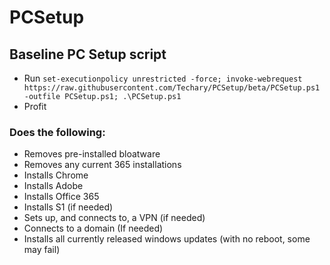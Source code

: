 # PCSetup
## Baseline PC Setup script

- Run `set-executionpolicy unrestricted -force; invoke-webrequest https://raw.githubusercontent.com/Techary/PCSetup/beta/PCSetup.ps1 -outfile PCSetup.ps1; .\PCSetup.ps1`
- Profit

### Does the following:  
  - Removes pre-installed bloatware  
  - Removes any current 365 installations  
  - Installs Chrome  
  - Installs Adobe  
  - Installs Office 365  
  - Installs S1 (if needed)  
  - Sets up, and connects to, a VPN (if needed)  
  - Connects to a domain (If needed)  
  - Installs all currently released windows updates (with no reboot, some may fail)
